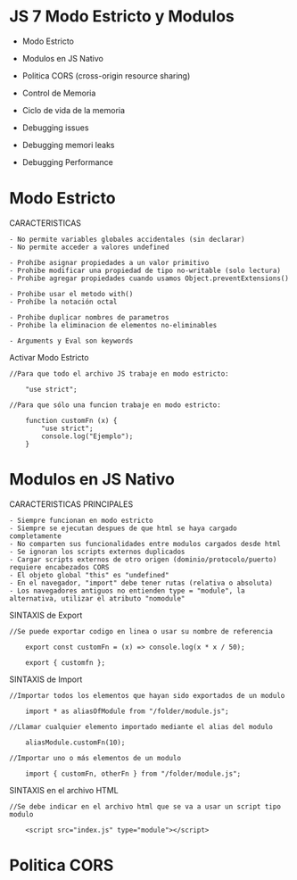 # JS 7 Modo Estricto y Modulos

- Modo Estricto
- Modulos en JS Nativo
- Politica CORS (cross-origin resource sharing)

- Control de Memoria
- Ciclo de vida de la memoria

- Debugging issues
- Debugging memori leaks
- Debugging Performance

# Modo Estricto

CARACTERISTICAS

    - No permite variables globales accidentales (sin declarar)
    - No permite acceder a valores undefined

    - Prohíbe asignar propiedades a un valor primitivo
    - Prohibe modificar una propiedad de tipo no-writable (solo lectura)
    - Prohibe agregar propiedades cuando usamos Object.preventExtensions()

    - Prohibe usar el metodo with()
    - Prohíbe la notación octal

    - Prohibe duplicar nombres de parametros
    - Prohibe la eliminacion de elementos no-eliminables

    - Arguments y Eval son keywords

Activar Modo Estricto

    //Para que todo el archivo JS trabaje en modo estricto:

        "use strict";

    //Para que sólo una funcion trabaje en modo estricto:

        function customFn (x) {
            "use strict";
            console.log("Ejemplo");
        }

# Modulos en JS Nativo

CARACTERISTICAS PRINCIPALES

    - Siempre funcionan en modo estricto
    - Siempre se ejecutan despues de que html se haya cargado completamente
    - No comparten sus funcionalidades entre modulos cargados desde html
    - Se ignoran los scripts externos duplicados
    - Cargar scripts externos de otro origen (dominio/protocolo/puerto) requiere encabezados CORS
    - El objeto global "this" es "undefined"
    - En el navegador, "import" debe tener rutas (relativa o absoluta)
    - Los navegadores antiguos no entienden type = "module", la alternativa, utilizar el atributo "nomodule"

SINTAXIS de Export

    //Se puede exportar codigo en linea o usar su nombre de referencia

        export const customFn = (x) => console.log(x * x / 50);

        export { customfn };

SINTAXIS de Import

    //Importar todos los elementos que hayan sido exportados de un modulo

        import * as aliasOfModule from "/folder/module.js";

    //Llamar cualquier elemento importado mediante el alias del modulo

        aliasModule.customFn(10);

    //Importar uno o más elementos de un modulo

        import { customFn, otherFn } from "/folder/module.js";

SINTAXIS en el archivo HTML

    //Se debe indicar en el archivo html que se va a usar un script tipo modulo

        <script src="index.js" type="module"></script>

# Politica CORS
